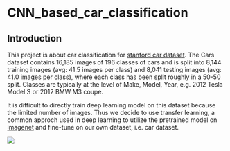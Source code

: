# CNN_based_car_classification

## Introduction

This project is about car classification for [stanford car dataset](https://ai.stanford.edu/~jkrause/cars/car_dataset.html). The Cars dataset contains 16,185 images of 196 classes of cars and is split into 8,144 training images (avg: 41.5 images per class) and 8,041 testing images (avg: 41.0 images per class), where each class has been split roughly in a 50-50 split. Classes are typically at the level of Make, Model, Year, e.g. 2012 Tesla Model S or 2012 BMW M3 coupe.

It is difficult to directly train deep learning model on this dataset because the limited number of images. Thus we decide to use transfer learning, a common approch used in deep learning to utilize the pretrained model on [imagenet](http://www.image-net.org/) and fine-tune on our own dataset, i.e. car dataset.

![](https://ai.stanford.edu/~jkrause/cars/class_montage.jpg)
